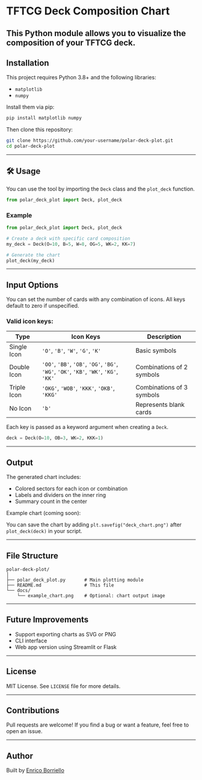 # TFTCG Deck Composition Chart

This Python module allows you to visualize the composition of your TFTCG deck. 
---

## Installation

This project requires Python 3.8+ and the following libraries:

- `matplotlib`
- `numpy`

Install them via pip:

```bash
pip install matplotlib numpy
```

Then clone this repository:

```bash
git clone https://github.com/your-username/polar-deck-plot.git
cd polar-deck-plot
```

---

## 🛠 Usage

You can use the tool by importing the `Deck` class and the `plot_deck` function.

```python
from polar_deck_plot import Deck, plot_deck
```

### Example

```python
from polar_deck_plot import Deck, plot_deck

# Create a deck with specific card composition
my_deck = Deck(O=10, B=5, W=8, OG=5, WK=2, KK=7)

# Generate the chart
plot_deck(my_deck)
```

---

## Input Options

You can set the number of cards with any combination of icons. All keys default to zero if unspecified.

### Valid icon keys:

| Type        | Icon Keys                                              | Description               |
|-------------|--------------------------------------------------------|---------------------------|
| Single Icon | `'O'`, `'B'`, `'W'`, `'G'`, `'K'`                      | Basic symbols             |
| Double Icon | `'OO'`, `'BB'`, `'OB'`, `'OG'`, `'BG'`, `'WG'`, `'OK'`, `'KB'`, `'WK'`, `'KG'`, `'KK'` | Combinations of 2 symbols |
| Triple Icon | `'OKG'`, `'WOB'`, `'KKK'`, `'OKB'`, `'KKG'`            | Combinations of 3 symbols |
| No Icon     | `'b'`                                                  | Represents blank cards    |

Each key is passed as a keyword argument when creating a `Deck`.

```python
deck = Deck(O=10, OB=3, WK=2, KKK=1)
```

---

## Output

The generated chart includes:

- Colored sectors for each icon or combination  
- Labels and dividers on the inner ring  
- Summary count in the center  

Example chart (coming soon):

 You can save the chart by adding `plt.savefig("deck_chart.png")` after `plot_deck(deck)` in your script.

---

## File Structure

```
polar-deck-plot/
│
├── polar_deck_plot.py       # Main plotting module
├── README.md                # This file
└── docs/
    └── example_chart.png    # Optional: chart output image
```

---

## Future Improvements

- Support exporting charts as SVG or PNG  
- CLI interface  
- Web app version using Streamlit or Flask  

---

## License

MIT License. See `LICENSE` file for more details.

---

## Contributions

Pull requests are welcome! If you find a bug or want a feature, feel free to open an issue.

---

## Author

Built by [Enrico Borriello](https://github.com/EnricoBorriello)
